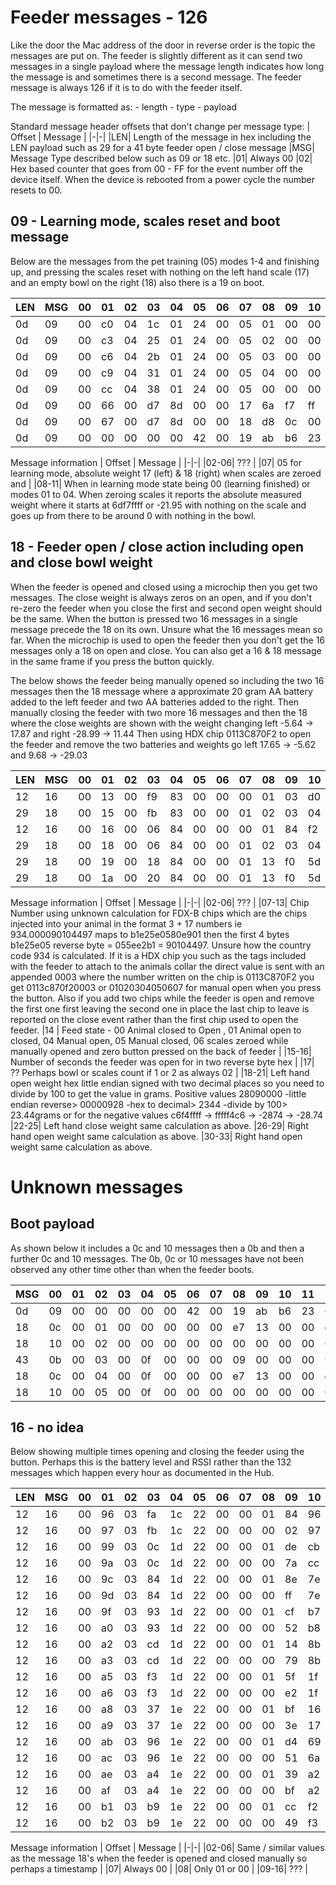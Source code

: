 # Feeder messages - 126

Like the door the Mac address of the door in reverse order is the topic the messages are put on.
The feeder is slightly different as it can send two messages in a single payload where the message length indicates how long the message is and sometimes there is a second message.
The feeder message is always 126 if it is to do with the feeder itself.

The message is formatted as: - length - type - payload 

Standard message header offsets that don't change per message type:
| Offset | Message |
|-|-|
|LEN| Length of the message in hex including the LEN payload such as 29 for a 41 byte feeder open / close message
|MSG| Message Type described below such as 09 or 18 etc. 
|01| Always 00
|02| Hex based counter that goes from 00 - FF for the event number off the device itself. When the device is rebooted from a power cycle the number resets to 00. 

## 09 - Learning mode, scales reset and boot message

Below are the messages from the pet training (05) modes 1-4 and finishing up, and pressing the scales reset with nothing on the left hand scale (17) and an empty bowl on the right (18) also there is a 19 on boot.

|LEN|MSG|00|01|02|03|04|05|06|07|08|09|10|11|
|--|--|--|--|--|--|--|--|--|--|--|--|--|--|
0d|09|00|c0|04|1c|01|24|00|05|01|00|00|00
0d|09|00|c3|04|25|01|24|00|05|02|00|00|00
0d|09|00|c6|04|2b|01|24|00|05|03|00|00|00
0d|09|00|c9|04|31|01|24|00|05|04|00|00|00
0d|09|00|cc|04|38|01|24|00|05|00|00|00|00
0d|09|00|66|00|d7|8d|00|00|17|6a|f7|ff|ff
0d|09|00|67|00|d7|8d|00|00|18|d8|0c|00|00
0d|09|00|00|00|00|00|42|00|19|ab|b6|23|00|

Message information
| Offset | Message |
|-|-|
|02-06| ??? |
|07| 05 for learning mode, absolute weight 17 (left) & 18 (right) when scales are zeroed and  |
|08-11| When in learning mode state being 00 (learning finished) or modes 01 to 04. When zeroing scales it reports the absolute measured weight where it starts at 6df7ffff or -21.95 with nothing on the scale and goes up from there to be around 0 with nothing in the bowl.


## 18 - Feeder open / close action including open and close bowl weight

When the feeder is opened and closed using a microchip then you get two messages. The close weight is always zeros on an open, and if you don't re-zero the feeder when you close the first and second open weight should be the same.
When the button is pressed two 16 messages in a single message precede the 18 on its own. Unsure what the 16 messages mean so far. When the microchip is used to open the feeder then you don't get the 16 messages only a 18 on open and close. You can also get a 16 & 18 message in the same frame if you press the button quickly.

The below shows the feeder being manually opened so including the two 16 messages then the 18 message where a approximate 20 gram AA battery added to the left feeder and two AA batteries added to the right.
Then manually closing the feeder with two more 16 messages and then the 18 where the close weights are shown with the weight changing left -5.64 -> 17.87 and right -28.99 -> 11.44
Then using HDX chip 0113C870F2 to open the feeder and  remove the two batteries and weights go left  17.65 -> -5.62 and 9.68 -> -29.03

|LEN|MSG|00|01|02|03|04|05|06|07|08|09|10|11|12|13|14|15|16|17|18|19|20|21|22|23|24|25|26|27|28|29|30|31|32|33|34|35|36|37|38|39|
|--|--|--|--|--|--|--|--|--|--|--|--|--|--|--|--|--|--|--|--|--|--|--|--|--|--|--|--|--|--|--|--|--|--|--|--|--|--|--|--|--|--|
12|16|00|13|00|f9|83|00|00|00|01|03|d0|c2|01|d8|07|02|00|12|16|00|14|00|f9|83|00|00|00|00|a1|d0|c2|01|9e|00|00|00
29|18|00|15|00|fb|83|00|00|01|02|03|04|05|06|07|04|00|00|02|cc|fd|ff|ff|00|00|00|00|ad|f4|ff|ff|00|00|00|00|05|00|24|01|00|00
12|16|00|16|00|06|84|00|00|00|01|84|f2|c2|01|e3|21|00|00|12|16|00|17|00|06|84|00|00|00|00|cf|f2|c2|01|4b|00|00|00
29|18|00|18|00|06|84|00|00|01|02|03|04|05|06|07|05|07|00|02|cc|fd|ff|ff|fb|06|00|00|ad|f4|ff|ff|78|04|00|00|06|00|24|01|00|00
29|18|00|19|00|18|84|00|00|01|13|f0|5d|2e|00|03|00|00|00|02|e5|06|00|00|00|00|00|00|c8|03|00|00|00|00|00|00|06|00|24|01|00|00
29|18|00|1a|00|20|84|00|00|01|13|f0|5d|2e|00|03|01|07|00|02|e5|06|00|00|ce|fd|ff|ff|c8|03|00|00|a9|f4|ff|ff|07|00|24|01|00|00


Message information
| Offset | Message |
|-|-|
|02-06| ??? |
|07-13| Chip Number using unknown calculation for FDX-B chips which are the chips injected into your animal in the format 3 + 17 numbers ie 934.000090104497 maps to b1e25e0580e901 then the first 4 bytes b1e25e05 reverse byte = 055ee2b1 = 90104497. Unsure how the country code 934 is calculated. If it is a HDX chip you such as the tags included with the feeder to attach to the animals collar the direct value is sent with an appended 0003 where the number written on the chip is 0113C870F2 you get 0113c870f20003 or 01020304050607 for manual open when you press the button. Also if you add two chips while the feeder is open and remove the first one first leaving the second one in place the last chip to leave is reported on the close event rather than the first chip used to open the feeder.
|14 | Feed state - 00 Animal closed to Open , 01 Animal open to closed, 04 Manual open, 05 Manual closed, 06 scales zeroed while manually opened and zero button pressed on the back of feeder |
|15-16| Number of seconds the feeder was open for in two reverse byte hex |
|17| ?? Perhaps bowl or scales count if 1 or 2 as always 02 |
|18-21| Left hand open weight hex little endian signed with two decimal places so you need to divide by 100 to get the value in grams. Positive values 28090000 -little endian reverse> 00000928 -hex to decimal> 2344 -divide by 100> 23.44grams or for the negative values c6f4ffff -> fffff4c6 -> -2874 -> -28.74 
|22-25| Left hand close weight same calculation as above.
|26-29| Right hand open weight same calculation as above.
|30-33| Right hand open weight same calculation as above.


# Unknown messages

## Boot payload
As shown below it includes a 0c and 10 messages then a 0b and then a further 0c and 10 messages. The 0b, 0c or 10 messages have not been observed any other time other than when the feeder boots.

|MSG|00|01|02|03|04|05|06|07|08|09|10|11|12|13|14|15|16|17|18|19|20|21|22|23|24|25|26|27|28|29|10|11|12|13|14|15|16|17|18|19|20|21|22|23|24|25|26|27|28|29|10|11|12|13|14|15|16|17|18|19|20|21|22|23|24|25|26
|---|---|---|---|---|---|---|---|---|---|---|---|---|---|---|---|---|---|---|---|---|---|---|---|---|---|---|---|---|---|---|---|---|---|---|---|---|---|---|---|---|---|---|---|---|---|---|---|---|---|---|---|---|---|---|---|---|---|---|---|---|---|---|---|---|---|---|---|
|0d|09|00|00|00|00|00|42|00|19|ab|b6|23|00
|18|0c|00|01|00|00|00|00|00|e7|13|00|00|ca|0c|00|00|26|01|00|00|00|00|00|00
|18|10|00|02|00|00|00|00|00|00|00|00|00|00|00|00|00|00|00|00|00|00|00|00|00
|43|0b|00|03|00|0f|00|00|00|09|00|00|00|96|01|00|00|b5|01|00|00|c5|c4|95|b1|4b|4e|1a|9e|00|00|00|00|1f|00|00|00|33|38|51|0c|31|35|38|37|11|00|00|00|00|00|00|00|00|00|00|00|00|00|00|00|00|00|00|00|04|00|00
|18|0c|00|04|00|0f|00|00|00|e7|13|00|00|ca|0c|00|00|26|01|00|00|00|00|00|00
|18|10|00|05|00|0f|00|00|00|00|00|00|00|00|00|00|00|00|00|01|00|7b|00|b4|02

## 16 - no idea

Below showing multiple times opening and closing the feeder using the button. Perhaps this is the battery level and RSSI rather than the 132 messages which happen every hour as documented in the Hub.

|LEN|MSG|00|01|02|03|04|05|06|07|08|09|10|11|12|13|14|15|16|
|--|--|--|--|--|--|--|--|--|--|--|--|--|--|--|--|--|--|--|
12|16|00|96|03|fa|1c|22|00|00|01|84|96|51|57|3a|b4|86|00
12|16|00|97|03|fb|1c|22|00|00|00|02|97|51|57|7e|00|00|00
12|16|00|99|03|0c|1d|22|00|00|01|de|cb|51|57|dc|34|00|00
12|16|00|9a|03|0c|1d|22|00|00|00|7a|cc|51|57|9c|00|00|00
12|16|00|9c|03|84|1d|22|00|00|01|8e|7e|53|57|14|b2|01|00
12|16|00|9d|03|84|1d|22|00|00|00|ff|7e|53|57|71|00|00|00
12|16|00|9f|03|93|1d|22|00|00|01|cf|b7|53|57|d0|38|00|00
12|16|00|a0|03|93|1d|22|00|00|00|52|b8|53|57|83|00|00|00
12|16|00|a2|03|cd|1d|22|00|00|01|14|8b|54|57|c2|d2|00|00
12|16|00|a3|03|cd|1d|22|00|00|00|79|8b|54|57|65|00|00|00
12|16|00|a5|03|f3|1d|22|00|00|01|5f|1f|55|57|e6|93|00|00
12|16|00|a6|03|f3|1d|22|00|00|00|e2|1f|55|57|83|00|00|00
12|16|00|a8|03|37|1e|22|00|00|01|bf|16|56|57|dd|f6|00|00
12|16|00|a9|03|37|1e|22|00|00|00|3e|17|56|57|7f|00|00|00
12|16|00|ab|03|96|1e|22|00|00|01|d4|69|57|57|96|52|01|00
12|16|00|ac|03|96|1e|22|00|00|00|51|6a|57|57|7d|00|00|00
12|16|00|ae|03|a4|1e|22|00|00|01|39|a2|57|57|e8|37|00|00
12|16|00|af|03|a4|1e|22|00|00|00|bf|a2|57|57|86|00|00|00
12|16|00|b1|03|b9|1e|22|00|00|01|cc|f2|57|57|0d|50|00|00
12|16|00|b2|03|b9|1e|22|00|00|00|49|f3|57|57|7d|00|00|00

Message information
| Offset | Message |
|-|-|
|02-06| Same / similar values as the message 18's when the feeder is opened and closed manually so perhaps a timestamp |
|07| Always 00 |
|08| Only 01 or 00 |
|09-16| ??? |
